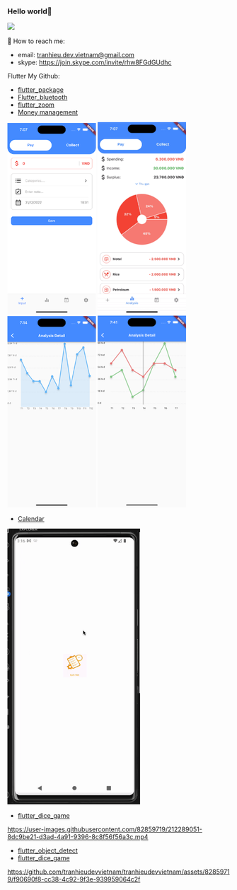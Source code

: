 ### Hello world👋
![](https://github-readme-stats.vercel.app/api?username=tranhieudevvietnam&count_private=true&show_icons=true&theme=radical)


💬 How to reach me:
 - email: tranhieu.dev.vietnam@gmail.com
 - skype: https://join.skype.com/invite/rhw8FGdGUdhc

Flutter My Github: 
  * [flutter_package][flutter_package_demo] 
  * [Flutter_bluetooth][flutter_bluetooth_demo] 
  * [flutter_zoom][flutter_zoom_demo] 
  * [Money management][money_management_demo]
 <p float="left">
 <img src="https://github.com/tranhieudevvietnam/flutter-money-management/blob/main/docs/images/image1.png" width="200">
 <img src="https://github.com/tranhieudevvietnam/flutter-money-management/blob/main/docs/images/image_analysis.gif" width="200">
 <img src="https://github.com/tranhieudevvietnam/flutter-money-management/blob/main/docs/images/image2.png" width="200">
 <img src="https://github.com/tranhieudevvietnam/flutter-money-management/blob/main/docs/images/image3.png" width="200">
 </p>
  
  * [Calendar][flutter_calendar_demo]
   <p float="left">
 <img src="https://github.com/tranhieudevvietnam/flutter_calendar/blob/main/video-demo.gif" width="300">
 </p>
 
  * [flutter_dice_game][flutter_dice_game_demo] 

 https://user-images.githubusercontent.com/82859719/212289051-8dc9be21-d3ad-4a91-9396-8c8f56f56a3c.mp4
 
  * [flutter_object_detect][flutter_dice_game_demo]
  * [flutter_dice_game][flutter_dice_game_demo] 

https://github.com/tranhieudevvietnam/tranhieudevvietnam/assets/82859719/f90690f8-cc38-4c92-9f3e-939959064c2f



[flutter_package_demo]:<https://github.dev/tranhieudevvietnam/flutter-packages>
[flutter_bluetooth_demo]:<https://github.dev/tranhieudevvietnam/flutter-packages/tree/main/flutter_blue>
[flutter_zoom_demo]:<https://github.dev/tranhieudevvietnam/flutter-packages/tree/main/flutter_zoom>
[money_management_demo]:<https://github.dev/tranhieudevvietnam/flutter-money-management>
[flutter_dice_game_demo]:<https://github.dev/tranhieudevvietnam/flutter_dice_game>
[flutter_object_detect_demo]:<https://github.dev/tranhieudevvietnam/flutter_dice_game>
[flutter_calendar_demo]:<https://github.com/tranhieudevvietnam/flutter_calendar> 

